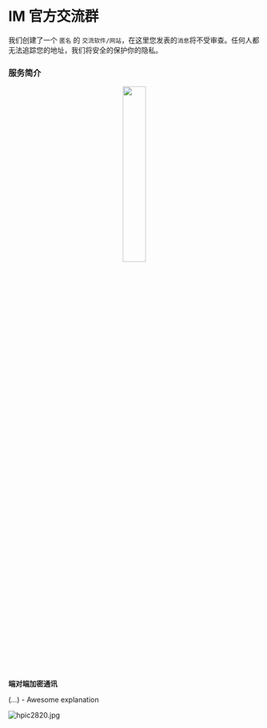 # <i class="far fa-comments"></i> IM 官方交流群
我们创建了一个 `匿名` 的  `交流软件/网站`，在这里您发表的`消息`将不受审查。任何人都无法追踪您的地址，我们将安全的保护你的隐私。

### <i class="fas fa-atlas"></i> 服务简介

<div align=center>
<a href="https://sm.ms/image/YXMLBgK5Cka7fmp" target="_blank"><img src="https://i.loli.net/2021/08/14/YXMLBgK5Cka7fmp.png" width="30%"></a>
</div>


<!-- panels:start -->
<!-- div:title-panel -->

  **<i class="fas fa-user-shield"></i> 端对端加密通讯**

<!-- div:left-panel -->

  (...) - Awesome explanation

<!-- div:right-panel -->

  ![hpic2820.jpg](https://i.loli.net/2021/08/18/wAXhCaOYInJ9yqR.jpg)

<!-- panels:end -->
